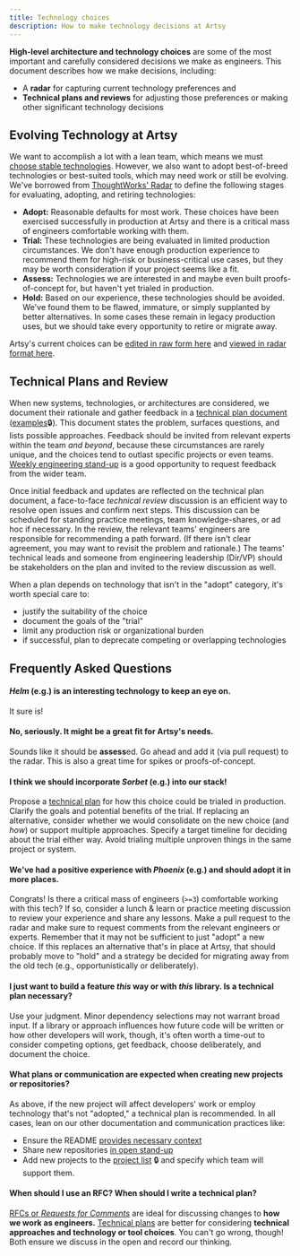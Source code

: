 ```yaml
---
title: Technology choices
description: How to make technology decisions at Artsy
---
```


**High-level architecture and technology choices** are some of the most important and carefully considered
decisions we make as engineers. This document describes how we make decisions, including:

- A **radar** for capturing current technology preferences and
- **Technical plans and reviews** for adjusting those preferences or making other significant technology decisions

## Evolving Technology at Artsy

We want to accomplish a lot with a lean team, which means we must
[choose stable technologies](http://boringtechnology.club/). However, we also want to adopt best-of-breed
technologies or best-suited tools, which may need work or still be evolving. We've borrowed from
[ThoughtWorks' Radar](https://www.thoughtworks.com/radar/faq) to define the following stages for evaluating,
adopting, and retiring technologies:

- **Adopt:** Reasonable defaults for most work. These choices have been exercised successfully in production at
  Artsy and there is a critical mass of engineers comfortable working with them.
- **Trial:** These technologies are being evaluated in limited production circumstances. We don't have enough
  production experience to recommend them for high-risk or business-critical use cases, but they may be worth
  consideration if your project seems like a fit.
- **Assess:** Technologies we are interested in and maybe even built proofs-of-concept for, but haven't yet trialed
  in production.
- **Hold:** Based on our experience, these technologies should be avoided. We've found them to be flawed, immature,
  or simply supplanted by better alternatives. In some cases these remain in legacy production uses, but we should
  take every opportunity to retire or migrate away.

Artsy's current choices can be [edited in raw form here](/playbooks/technology_radar/artsy-tech-radar.csv) and
[viewed in radar format here](https://radar.thoughtworks.com/?sheetId=https%3A%2F%2Fraw.githubusercontent.com%2Fartsy%2Freadme%2Fmaster%2Fplaybooks%2Ftechnology_radar%2Fartsy-tech-radar.csv).

## Technical Plans and Review

When new systems, technologies, or architectures are considered, we document their rationale and gather feedback in
a [technical plan document](https://github.com/artsy/README/issues/245)
([examples](https://www.notion.so/artsy/Technical-Plans-f94b206fcec54cee8b4d864e67d5b70f)🔒). This document states
the problem, surfaces questions, and lists possible approaches. Feedback should be invited from relevant experts
within the team _and beyond_, because these circumstances are rarely unique, and the choices tend to outlast
specific projects or even teams. [Weekly engineering stand-up](/events/open-standup.md) is a good opportunity to
request feedback from the wider team.

Once initial feedback and updates are reflected on the technical plan document, a face-to-face _technical review_
discussion is an efficient way to resolve open issues and confirm next steps. This discussion can be scheduled for
standing practice meetings, team knowledge-shares, or ad hoc if necessary. In the review, the relevant teams'
engineers are responsible for recommending a path forward. (If there isn't clear agreement, you may want to revisit
the problem and rationale.) The teams' technical leads and someone from engineering leadership (Dir/VP) should be
stakeholders on the plan and invited to the review discussion as well.

When a plan depends on technology that isn't in the "adopt" category, it's worth special care to:

- justify the suitability of the choice
- document the goals of the "trial"
- limit any production risk or organizational burden
- if successful, plan to deprecate competing or overlapping technologies

## Frequently Asked Questions

#### _Helm_ (e.g.) is an interesting technology to keep an eye on.

It sure is!

#### No, seriously. It might be a great fit for Artsy's needs.

Sounds like it should be **assess**ed. Go ahead and add it (via pull request) to the radar. This is also a great
time for spikes or proofs-of-concept.

#### I think we should incorporate _Sorbet_ (e.g.) into our stack!

Propose a [technical plan](#technical-plans-and-review) for how this choice could be trialed in production. Clarify
the goals and potential benefits of the trial. If replacing an alternative, consider whether we would consolidate
on the new choice (and _how_) or support multiple approaches. Specify a target timeline for deciding about the
trial either way. Avoid trialing multiple unproven things in the same project or system.

#### We've had a positive experience with _Phoenix_ (e.g.) and should adopt it in more places.

Congrats! Is there a critical mass of engineers (`>=3`) comfortable working with this tech? If so, consider a lunch
& learn or practice meeting discussion to review your experience and share any lessons. Make a pull request to the
radar and make sure to request comments from the relevant engineers or experts. Remember that it may not be
sufficient to just "adopt" a new choice. If this replaces an alternative that's in place at Artsy, that should
probably move to "hold" and a strategy be decided for migrating away from the old tech (e.g., opportunistically or
deliberately).

#### I just want to build a feature _this_ way or with _this_ library. Is a technical plan necessary?

Use your judgment. Minor dependency selections may not warrant broad input. If a library or approach influences how
future code will be written or how other developers will work, though, it's often worth a time-out to consider
competing options, get feedback, choose deliberately, and document the choice.

#### What plans or communication are expected when creating new projects or repositories?

As above, if the new project will affect developers' work or employ technology that's not "adopted," a technical
plan is recommended. In all cases, lean on our other documentation and communication practices like:

- Ensure the README
  [provides necessary context](https://github.com/artsy/README/blob/c4bc55cfd6bb7b768cc9aef0e99f35bf175cbb33/playbooks/documentation.md#readmes)
- Share new repositories
  [in open stand-up](https://github.com/artsy/README/blob/c4bc55cfd6bb7b768cc9aef0e99f35bf175cbb33/events/open-standup.md)
- Add new projects to the
  [project list](https://www.notion.so/artsy/17c4b550458a4cb8bcbf1b68060d63e6?v=3604e2682d024b64bde705abb2facebd)
  🔒 and specify which team will support them.

#### When should I use an RFC? When should I write a technical plan?

[RFCs or _Requests for Comments_](https://github.com/artsy/README/blob/master/playbooks/rfcs.md) are ideal for
discussing changes to **how we work as engineers.** [Technical plans](https://github.com/artsy/README/issues/245)
are better for considering **technical approaches and technology or tool choices**. You can't go wrong, though!
Both ensure we discuss in the open and record our thinking.
